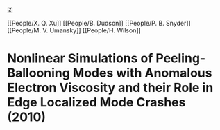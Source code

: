 [🇿](zotero://select/groups/5630717/items/3V5F72ZS)

[[People/X. Q. Xu]] [[People/B. Dudson]] [[People/P. B. Snyder]] [[People/M. V. Umansky]] [[People/H. Wilson]] 
# Nonlinear Simulations of Peeling-Ballooning Modes with Anomalous Electron Viscosity and their Role in Edge Localized Mode Crashes (2010)

